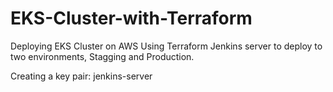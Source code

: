 # EKS-Cluster-with-Terraform
Deploying EKS Cluster on AWS Using Terraform
Jenkins server to deploy to two environments, Stagging and Production.

 Creating a key pair: jenkins-server